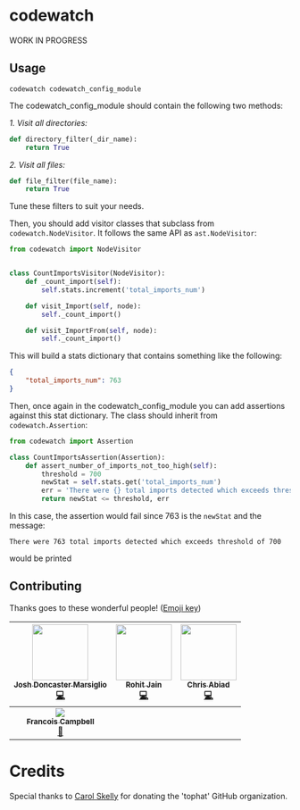 # codewatch

WORK IN PROGRESS

## Usage

`codewatch codewatch_config_module`

The codewatch_config_module should contain the following two methods:

*1. Visit all directories:*

```python
def directory_filter(_dir_name):
    return True
```

*2. Visit all files:*
```python
def file_filter(file_name):
    return True
```

Tune these filters to suit your needs.

Then, you should add visitor classes that subclass from `codewatch.NodeVisitor`. It follows the same API as `ast.NodeVisitor`:

```python
from codewatch import NodeVisitor


class CountImportsVisitor(NodeVisitor):
    def _count_import(self):
        self.stats.increment('total_imports_num')

    def visit_Import(self, node):
        self._count_import()

    def visit_ImportFrom(self, node):
        self._count_import()
```

This will build a stats dictionary that contains something like the following:

```json
{
    "total_imports_num": 763
}
```

Then, once again in the codewatch_config_module you can add assertions against this stat dictionary. The class should inherit from `codewatch.Assertion`:

```python
from codewatch import Assertion

class CountImportsAssertion(Assertion):
    def assert_number_of_imports_not_too_high(self):
        threshold = 700
        newStat = self.stats.get('total_imports_num')
        err = 'There were {} total imports detected which exceeds threshold of {}'.format(newStat, threshold)
        return newStat <= threshold, err
```

In this case, the assertion would fail since 763 is the `newStat` and the message:

```
There were 763 total imports detected which exceeds threshold of 700
```

would be printed

## Contributing

Thanks goes to these wonderful people! ([Emoji key](https://github.com/kentcdodds/all-contributors#emoji-key))

| [<img src="https://avatars2.githubusercontent.com/u/9436142?s=460&v=4" width="100px;"/><br /><sub><b>Josh Doncaster Marsiglio</b></sub>](https://github.com/lime-green)<br />[💻](https://github.com/tophat/codewatch/commits?author=lime-green)  | [<img src="https://avatars0.githubusercontent.com/u/18485117?s=460&v=4" width="100px;"/><br /><sub><b>Rohit Jain</b></sub>](https://github.com/rohit-jain27)<br />[💻](https://github.com/tophat/codewatch/commits?author=rohitjain-27) | [<img src="https://avatars2.githubusercontent.com/u/840172?s=460&v=4" width="100px;"/><br /><sub><b>Chris Abiad</b></sub>](https://github.com/cabiad)<br />[💻](https://github.com/tophat/codewatch/commits?author=cabiad) |
| :---: | :---: | :---: |
| [<img src="https://avatars.githubusercontent.com/u/3876970?s=100"/><br /><sub><b>Francois Campbell</b></sub>](https://github.com/francoiscampbell)<br />[🤔](https://github.com/tophat/codewatch/commits?author=francoiscampbell) | | |

# Credits

Special thanks to [Carol Skelly](https://github.com/iatek) for donating the 'tophat' GitHub organization.
